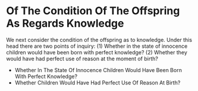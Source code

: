 # Of The Condition Of The Offspring As Regards Knowledge

We next consider the condition of the offspring as to knowledge. Under this head there are two points of inquiry:
(1) Whether in the state of innocence children would have been born with perfect knowledge?
(2) Whether they would have had perfect use of reason at the moment of birth?

* Whether In The State Of Innocence Children Would Have Been Born With Perfect Knowledge?
* Whether Children Would Have Had Perfect Use Of Reason At Birth?